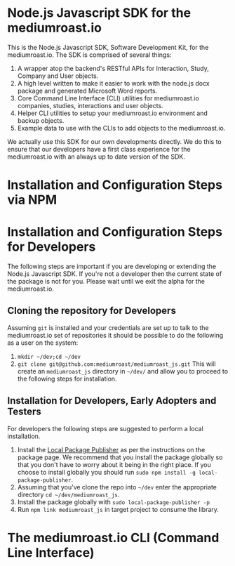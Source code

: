 # Node.js Javascript SDK for the mediumroast.io
This is the Node.js Javascript SDK, Software Development Kit, for the mediumroast.io. The SDK is comprised of several things:
1. A wrapper atop the backend's RESTful APIs for Interaction, Study, Company and User objects.
2. A high level written to make it easier to work with the node.js docx package and generated Microsoft Word reports.
3. Core Command Line Interface (CLI) utilities for mediumroast.io companies, studies, interactions and user objects.
4. Helper CLI utilities to setup your mediumroast.io environment and backup objects.
5. Example data to use with the CLIs to add objects to the mediumroast.io.

We actually use this SDK for our own developments directly.  We do this to ensure that our developers have a first class experience for the mediumroast.io with an always up to date version of the SDK.

# Installation and Configuration Steps via NPM


# Installation and Configuration Steps for Developers
The following steps are important if you are developing or extending the Node.js Javascript SDK.  If you're not a developer then the current state of the package is not for you.  Please wait until we exit the alpha for the mediumroast.io. 

## Cloning the repository for Developers
Assuming `git` is installed and your credentials are set up to talk to the mediumroast.io set of repositories it should be possible to do the following as a user on the system:
1. `mkdir ~/dev;cd ~/dev`
2. `git clone git@github.com:mediumroast/mediumroast_js.git`
This will create an `mediumroast_js` directory in `~/dev/` and allow you to proceed to the following steps for installation.

## Installation for Developers, Early Adopters and Testers
For developers the following steps are suggested to perform a local installation.
1. Install the [Local Package Publisher](https://www.npmjs.com/package/local-package-publisher) as per the instructions on the package page.  We recommend that you install the package globally so that you don't have to worry about it being in the right place.  If you choose to install globally you should run `sudo npm install -g local-package-publisher`.
2. Assuming that you've clone the repo into `~/dev` enter the appropriate directory `cd ~/dev/mediumroast_js`.
3. Install the package globally with `sudo local-package-publisher -p`
4. Run `npm link mediumroast_js` in target project to consume the library.


# The mediumroast.io CLI (Command Line Interface)



